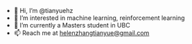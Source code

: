 - 👋 Hi, I’m @tianyuehz
- 👀 I’m interested in machine learning, reinforcement learning
- 🌱 I’m currently a Masters student in UBC
- 📫 Reach me at helenzhangtianyue@gmail.com

<!---
tianyuehz/tianyuehz is a ✨ special ✨ repository because its `README.md` (this file) appears on your GitHub profile.
You can click the Preview link to take a look at your changes.
--->
